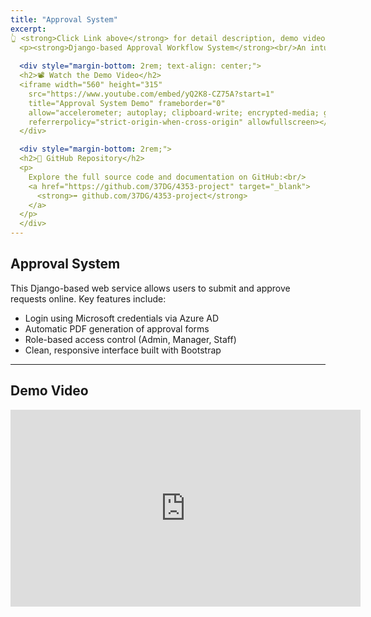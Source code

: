 ```yaml
---
title: "Approval System"
excerpt: 
👆 <strong>Click Link above</strong> for detail description, demo video and repo link.
  <p><strong>Django-based Approval Workflow System</strong><br/>An intuitive platform for dynamic form submission and  approval — with role-based access, PDF generation, and Microsoft OAuth integration.</p>
  
  <div style="margin-bottom: 2rem; text-align: center;">
  <h2>📽 Watch the Demo Video</h2>
  <iframe width="560" height="315" 
    src="https://www.youtube.com/embed/yQ2K8-CZ75A?start=1" 
    title="Approval System Demo" frameborder="0"
    allow="accelerometer; autoplay; clipboard-write; encrypted-media; gyroscope; picture-in-picture; web-share"
    referrerpolicy="strict-origin-when-cross-origin" allowfullscreen></iframe>
  </div>

  <div style="margin-bottom: 2rem;">
  <h2>📂 GitHub Repository</h2>
  <p>
    Explore the full source code and documentation on GitHub:<br/>
    <a href="https://github.com/37DG/4353-project" target="_blank">
      <strong>➡️ github.com/37DG/4353-project</strong>
    </a>
  </p>
  </div>
---
```


## Approval System

This Django-based web service allows users to submit and approve requests online. Key features include:

- Login using Microsoft credentials via Azure AD
- Automatic PDF generation of approval forms
- Role-based access control (Admin, Manager, Staff)
- Clean, responsive interface built with Bootstrap

---

## Demo Video

<div style="text-align: center;">
  <iframe width="560" height="315" src="https://www.youtube.com/embed/yQ2K8-CZ75A?si=s7kGBvJs0_ltBq8P"
  title="YouTube video player" frameborder="0"
  allow="accelerometer; autoplay; clipboard-write; encrypted-media; gyroscope; picture-in-picture; web-share"
  referrerpolicy="strict-origin-when-cross-origin" allowfullscreen></iframe>
</div>

